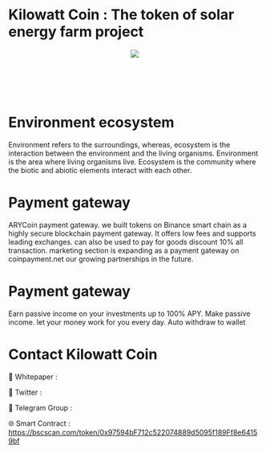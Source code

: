 # Kilowatt Coin : The token of solar energy farm project

<div align="center"><img src="https://kwcoin.co/page/wp-content/uploads/2023/07/KWC300x300.fw_-1.png)" /><br />
</div>
<div align="center">
  <h1><br />
</div>


# Environment ecosystem

Environment refers to the surroundings, whereas, ecosystem is the interaction between the environment and the living organisms. Environment is the area where living organisms live. Ecosystem is the community where the biotic and abiotic elements interact with each other.

# Payment gateway
ARYCoin payment gateway. we built tokens on Binance smart chain as a highly secure blockchain payment gateway. It offers low fees and supports leading exchanges. can also be used to pay for goods discount 10% all transaction. marketing section is expanding as a payment gateway on coinpayment.net our growing partnerships in the future.

# Payment gateway
Earn passive income on your investments up to 100% APY. Make passive income. let your money work for you every day. Auto withdraw to wallet

# Contact Kilowatt Coin


📄 Whitepaper : 

💎 Twitter : 

🚀 Telegram Group : 

🌐 Smart Contract : https://bscscan.com/token/0x97594bF712c522074889d5095f189Ff8e64159bf
